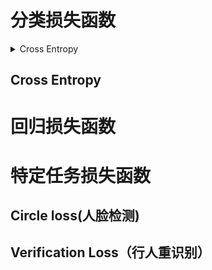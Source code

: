 # 分类损失函数
<details>
  <summary>Cross Entropy</summary>
</details>

## Cross Entropy

## 
# 回归损失函数

# 特定任务损失函数
## Circle loss(人脸检测)
## Verification Loss（行人重识别）
